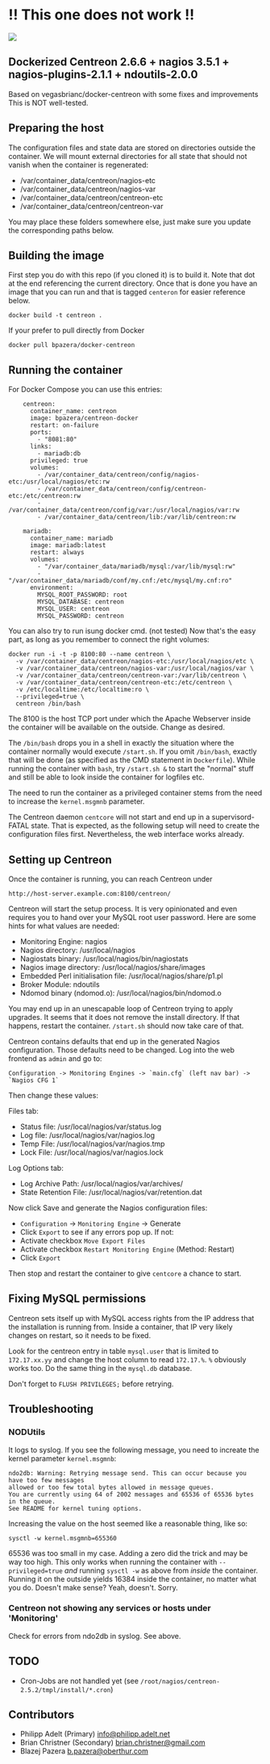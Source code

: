 # !! This one does not work !!

[![](https://badge.imagelayers.io/bpazera/centreon-docker:latest.svg)](https://imagelayers.io/?images=bpazera/centreon-docker:latest 'Get your own badge on imagelayers.io')


## Dockerized Centreon 2.6.6 + nagios 3.5.1 + nagios-plugins-2.1.1 + ndoutils-2.0.0
Based on vegasbrianc/docker-centreon with some fixes and improvements
This is NOT well-tested. 

## Preparing the host

The configuration files and state data are stored on directories outside the container.
We will mount external directories for all state that should not vanish when the container is regenerated:

 * /var/container_data/centreon/nagios-etc
 * /var/container_data/centreon/nagios-var
 * /var/container_data/centreon/centreon-etc
 * /var/container_data/centreon/centreon-var

You may place these folders somewhere else, just make sure you update the corresponding paths below.

## Building the image

First step you do with this repo (if you cloned it) is to build it. Note that dot at the end referencing the current directory. Once that is done you have an image that you can run and that is tagged `centeron` for easier reference below.

	docker build -t centreon .

If your prefer to pull directly from Docker

	docker pull bpazera/docker-centreon


## Running the container

For Docker Compose you can use this entries:
	  
		centreon:
		  container_name: centreon
		  image: bpazera/centreon-docker
		  restart: on-failure
		  ports:
			- "8081:80"
		  links:
			- mariadb:db
		  privileged: true
		  volumes:
			- /var/container_data/centreon/config/nagios-etc:/usr/local/nagios/etc:rw
			- /var/container_data/centreon/config/centreon-etc:/etc/centreon:rw
			- /var/container_data/centreon/config/var:/usr/local/nagios/var:rw
			- /var/container_data/centreon/lib:/var/lib/centreon:rw

		mariadb:
		  container_name: mariadb
		  image: mariadb:latest
		  restart: always
		  volumes:
			- "/var/container_data/mariadb/mysql:/var/lib/mysql:rw"
			- "/var/container_data/mariadb/conf/my.cnf:/etc/mysql/my.cnf:ro"
		  environment:
			MYSQL_ROOT_PASSWORD: root
			MYSQL_DATABASE: centreon
			MYSQL_USER: centreon
			MYSQL_PASSWORD: centreon

You can also try to run isung docker cmd. (not tested)
Now that's the easy part, as long as you remember to connect the right volumes:

	docker run -i -t -p 8100:80 --name centreon \
	  -v /var/container_data/centreon/nagios-etc:/usr/local/nagios/etc \
	  -v /var/container_data/centreon/nagios-var:/usr/local/nagios/var \
	  -v /var/container_data/centreon/centreon-var:/var/lib/centreon \
	  -v /var/container_data/centreon/centreon-etc:/etc/centreon \
	  -v /etc/localtime:/etc/localtime:ro \
	  --privileged=true \
	  centreon /bin/bash
			
The 8100 is the host TCP port under which the Apache Webserver inside the container will be available on the outside. Change as desired.

The `/bin/bash` drops you in a shell in exactly the situation where the container
normally would execute `/start.sh`. If you omit `/bin/bash`, exactly that will be done
(as specified as the CMD statement in `Dockerfile`). While running the container with `bash`, try `/start.sh &` to start the "normal" stuff and still be able to look inside
the container for logfiles etc.

The need to run the container as a privileged container stems from the need to increase the `kernel.msgmnb` parameter.

The Centreon daemon `centcore` will not start and end up in a supervisord-FATAL state. That is expected, as the following setup will need to create the configuration files first. Nevertheless, the web interface works already.

## Setting up Centreon

Once the container is running, you can reach Centreon under

	http://host-server.example.com:8100/centreon/

Centreon will start the setup process. It is very opinionated and even requires you to hand over
your MySQL root user password. Here are some hints for what values are needed:

* Monitoring Engine: nagios
* Nagios directory: /usr/local/nagios
* Nagiostats binary: /usr/local/nagios/bin/nagiostats
* Nagios image directory: /usr/local/nagios/share/images
* Embedded Perl initialisation file: /usr/local/nagios/share/p1.pl
* Broker Module: ndoutils
* Ndomod binary (ndomod.o): /usr/local/nagios/bin/ndomod.o

You may end up in an unescapable loop of Centreon trying to apply upgrades.
It seems that it does not remove the install directory. If that happens, restart the container. `/start.sh` should now take care of that.

Centreon contains defaults that end up in the generated Nagios configuration.
Those defaults need to be changed. Log into the web frontend as `admin` and go to:

	Configuration -> Monitoring Engines -> `main.cfg` (left nav bar) -> `Nagios CFG 1`

Then change these values:

Files tab:

* Status file: /usr/local/nagios/var/status.log
* Log file: /usr/local/nagios/var/nagios.log
* Temp File: /usr/local/nagios/var/nagios.tmp
* Lock File: /usr/local/nagios/var/nagios.lock

Log Options tab:

* Log Archive Path: /usr/local/nagios/var/archives/
* State Retention File: /usr/local/nagios/var/retention.dat

Now click Save and generate the Nagios configuration files:

* `Configuration` -> `Monitoring Engine` -> Generate
* Click `Export` to see if any errors pop up. If not:
* Activate checkbox `Move Export Files`
* Activate checkbox `Restart Monitoring Engine` (Method: Restart)
* Click `Export`

Then stop and restart the container to give `centcore` a chance to start.

## Fixing MySQL permissions

Centreon sets itself up with MySQL access rights from the IP address that the installation is
running from. Inside a container, that IP very likely changes on restart, so it needs to be
fixed.

Look for the centreon entry in table `mysql.user` that is limited to `172.17.xx.yy` and
change the host column to read `172.17.%`. `%` obviously works too.
Do the same thing in the `mysql.db` database.

Don't forget to `FLUSH PRIVILEGES;` before retrying.

## Troubleshooting

### NODUtils

It logs to syslog. If you see the following message, you need to increate the kernel parameter `kernel.msgmnb`:

	ndo2db: Warning: Retrying message send. This can occur because you have too few messages
	allowed or too few total bytes allowed in message queues.
	You are currently using 64 of 2002 messages and 65536 of 65536 bytes in the queue.
	See README for kernel tuning options.

Increasing the value on the host seemed like a reasonable thing, like so:

	sysctl -w kernel.msgmnb=655360

65536 was too small in my case. Adding a zero did the trick and may be way too high.
This only works when running the container with `--privileged=true` *and*
running `sysctl -w` as above from *inside* the container.
Running it on the outside yields 16384 inside the container, no matter what you do.
Doesn't make sense? Yeah, doesn't. Sorry.

### Centreon not showing any services or hosts under 'Monitoring'

Check for errors from ndo2db in syslog. See above.

## TODO

* Cron-Jobs are not handled yet (see `/root/nagios/centreon-2.5.2/tmpl/install/*.cron`)

## Contributors

* Philipp Adelt (Primary) <info@philipp.adelt.net>
* Brian Christner (Secondary) <brian.christner@gmail.com>
* Blazej Pazera <b.pazera@oberthur.com>
